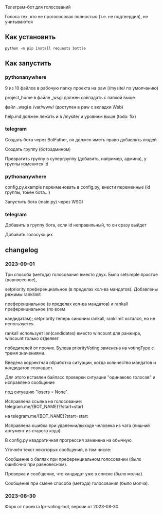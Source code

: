 ﻿Телеграм-бот для голосований


Голоса тех, кто не проголосовал полностью (т.е. не подтвердил), не учитываются


## Как установить


```
python -m pip install requests bottle
```


## Как запустить


### pythonanywhere

9 из 10 файлов в рабочую папку проекта на paw (/mysite/ по умолчанию)

project_home в файле _wsgi должен совпадать с папкой выше

файл _wsgi в /var/www/ (доступен в paw с вкладки Web)

help.md должен лежать и в /mysite/ и уровнем выше (todo: fix)



### telegram


Создать бота через BotFather, он должен иметь право добавлять людей

Создать группу (ботоадмином)

Превратить группу в супергруппу (добавить, например, админа), у группы изменится id


### pythonanywhere


config.py.example переименовать в config.py, внести переменные (id группы, токен бота...)

Запустить бота (main.py) через WSGI


### telegram


Добавить в группу бота, если id неправильный, то он сразу выйдет

Добавить голосующих

## changelog


### 2023-09-01


Три способа (метода) голосования вместо двух. Было setsimple простое (равновесное),

setpriority преференциальное (в пределах кол-ва мандатов). Добавлены режимы ranklimit

преференциальное (в пределах кол-ва мандатов) и rankall преференциальное (по всем

кандидатам); setpriority теперь синоним rankall, ranklimit остался, но не используется.

rankall использует len(candidates) вместо wincount для ранжира, wincount только отделяет

победителей от прочих. Булева priorityVoting заменена на votingType с тремя значениями.



Введена корректная обработка ситуации, когда количество мандатов и кандидатов совпадает.

Для этого вставлен байпасс проверки ситуации "одинаково голосов" и исправлено сообщение

под ситуацию "losers = None".



Исправлена ссылка на голосование: telegram.me/{BOT_NAME}?/start=start

на telegram.me/{BOT_NAME}?start=start



Исправлена ошибка при удалении/выходе человека из чата (лишний аргумент из старого кода).



В config.py квадратичная прогрессия заменена на обычную.



Уточнён текст некоторых сообщений, в том числе:

Сообщение о баллах при преференциальном голосовании (было ошибочно при равновесном).

Проверка и сообщение, что кандидат уже в списке (было молча).

Сообщение при смене способа (метода) голосования (было молча).


### 2023-08-30


Форк от проекта lpr-voting-bot, версии от 2023-08-30.